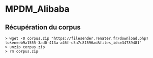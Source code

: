 # MPDM_Alibaba

## Récupération du corpus
```
> wget -O corpus.zip "https://filesender.renater.fr/download.php?token=eb9a1555-3ad0-413a-a46f-c5a7c81596ad&files_ids=34789481"
> unzip corpus.zip
> rm corpus.zip
```

